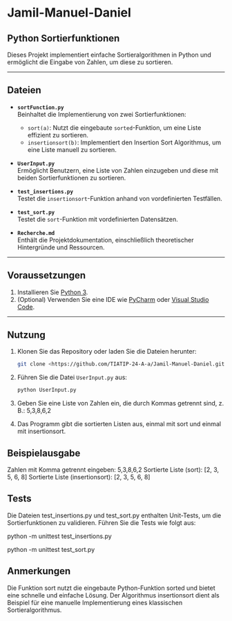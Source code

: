 # Jamil-Manuel-Daniel  
## Python Sortierfunktionen  

Dieses Projekt implementiert einfache Sortieralgorithmen in Python und ermöglicht die Eingabe von Zahlen, um diese zu sortieren.  

---

## Dateien  

- **`sortFunction.py`**  
  Beinhaltet die Implementierung von zwei Sortierfunktionen:  
  - `sort(a)`: Nutzt die eingebaute `sorted`-Funktion, um eine Liste effizient zu sortieren.  
  - `insertionsort(b)`: Implementiert den Insertion Sort Algorithmus, um eine Liste manuell zu sortieren.  

- **`UserInput.py`**  
  Ermöglicht Benutzern, eine Liste von Zahlen einzugeben und diese mit beiden Sortierfunktionen zu sortieren.  

- **`test_insertions.py`**  
  Testet die `insertionsort`-Funktion anhand von vordefinierten Testfällen.  

- **`test_sort.py`**  
  Testet die `sort`-Funktion mit vordefinierten Datensätzen.  

- **`Recherche.md`**  
  Enthält die Projektdokumentation, einschließlich theoretischer Hintergründe und Ressourcen.  

---

## Voraussetzungen  

1. Installieren Sie [Python 3](https://www.python.org/downloads/).  
2. (Optional) Verwenden Sie eine IDE wie [PyCharm](https://www.jetbrains.com/pycharm/) oder [Visual Studio Code](https://code.visualstudio.com/).  

---

## Nutzung  

1. Klonen Sie das Repository oder laden Sie die Dateien herunter:  
   ```bash  
   git clone <https://github.com/TIATIP-24-A-a/Jamil-Manuel-Daniel.git>

2. Führen Sie die Datei `UserInput.py` aus:
   ```bash
   python UserInput.py
3. Geben Sie eine Liste von Zahlen ein, die durch Kommas getrennt sind, z. B.: 
5,3,8,6,2  

4. Das Programm gibt die sortierten Listen aus, einmal mit sort und einmal mit insertionsort.

## Beispielausgabe

Zahlen mit Komma getrennt eingeben:
5,3,8,6,2
Sortierte Liste (sort): [2, 3, 5, 6, 8]
Sortierte Liste (insertionsort): [2, 3, 5, 6, 8]

## Tests
Die Dateien test_insertions.py und test_sort.py enthalten Unit-Tests, um die Sortierfunktionen zu validieren. Führen Sie die Tests wie folgt aus:

   python -m unittest test_insertions.py  

   python -m unittest test_sort.py  

## Anmerkungen
Die Funktion sort nutzt die eingebaute Python-Funktion sorted und bietet eine schnelle und einfache Lösung.
Der Algorithmus insertionsort dient als Beispiel für eine manuelle Implementierung eines klassischen Sortieralgorithmus.

